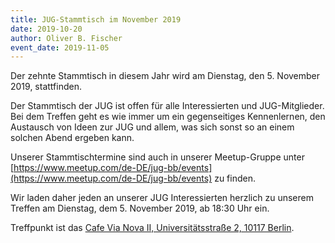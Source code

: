 ```yaml
---
title: JUG-Stammtisch im November 2019
date: 2019-10-20
author: Oliver B. Fischer
event_date: 2019-11-05
---
```


Der zehnte Stammtisch in diesem Jahr wird am Dienstag, den 5. November 2019, stattfinden.

Der Stammtisch der JUG ist offen für alle Interessierten und JUG-Mitglieder. Bei dem Treffen geht es wie immer um ein gegenseitiges Kennenlernen, den Austausch von Ideen zur JUG und allem, was sich sonst so an einem solchen Abend ergeben kann.
<!--more-->

Unserer Stammtischtermine sind auch in unserer Meetup-Gruppe unter [https://www.meetup.com/de-DE/jug-bb/events](https://www.meetup.com/de-DE/jug-bb/events) zu finden.

Wir laden daher jeden an unserer JUG Interessierten herzlich zu unserem Treffen am Dienstag, dem 5. November 2019, ab 18:30 Uhr ein.

Treffpunkt ist das [Cafe Via Nova II, Universitätsstraße 2, 10117 Berlin](http://vianova2.com/).

